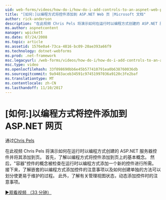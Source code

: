 ```yaml
---
uid: web-forms/videos/how-do-i/how-do-i-add-controls-to-an-aspnet-web-page-programmatically
title: "[如何:]以编程方式将控件添加到 ASP.NET Web 页 |Microsoft 文档"
author: rick-anderson
description: "在此视频 Chris Pels 将演示如何在运行时以编程方式创建的 ASP.NET 服务器控件并将其添加到页。 首先，了解基本概念，o..."
ms.author: aspnetcontent
manager: wpickett
ms.date: 07/24/2008
ms.topic: article
ms.assetid: 1576e0a4-73ca-4816-bc09-20ae393a66f9
ms.technology: dotnet-webforms
ms.prod: .net-framework
msc.legacyurl: /web-forms/videos/how-do-i/how-do-i-add-controls-to-an-aspnet-web-page-programmatically
msc.type: video
ms.openlocfilehash: 33f098690bb6e45b577410791ea0b638760036db
ms.sourcegitcommit: 9a9483aceb34591c97451997036a9120c3fe2baf
ms.translationtype: MT
ms.contentlocale: zh-CN
ms.lasthandoff: 11/10/2017
---
```

<a name="how-do-i-add-controls-to-an-aspnet-web-page-programmatically"></a>[如何:]以编程方式将控件添加到 ASP.NET 网页
====================
通过[Chris Pels](https://twitter.com/chrispels)

在此视频 Chris Pels 将演示如何在运行时以编程方式创建的 ASP.NET 服务器控件并将其添加到页。 首先，了解以编程方式将控件添加到页上的基本概念。 然后，"容器"控件的概念被检查在运行时以编程方式添加一个新的控件进行所需。 接下来，了解嵌套的以编程方式添加控件的注意事项以及如何创建单独的方法可以划分使更易于维护的过程。 此外，了解有关管理视图状态，动态添加控件时的注意事项。

[&#9654;观看视频 （33 分钟）](https://channel9.msdn.com/Blogs/ASP-NET-Site-Videos/how-do-i-add-controls-to-an-aspnet-web-page-programmatically)
